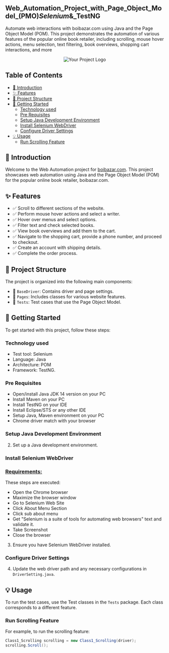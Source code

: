 ## Web_Automation_Project_with_Page_Object_Model_(PMO)_Selenium_&_TestNG
Automate web interactions with boibazar.com using Java and the Page Object Model (POM). This project demonstrates the automation of various features of the popular online book retailer, including scrolling, mouse hover actions, menu selection, text filtering, book overviews, shopping cart interactions, and more
<p align="center">
  <img src="https://www.boibazar.com/asset/images/logo_bn.png" alt="Your Project Logo">
</p>


## Table of Contents

- [🚀 Introduction](#-introduction)
- [✨ Features](#-features)
- [📁 Project Structure](#-project-structure)
- [🏁 Getting Started](#-getting-started)
  - [Technology used](#Technology-used)
  - [Pre Requisites](#Pre-Requisites)
  - [Setup Java Development Environment](#setup-java-development-environment)
  - [Install Selenium WebDriver](#install-selenium-webdriver)
  - [Configure Driver Settings](#configure-driver-settings)
- [💡 Usage](#-usage)
  - [Run Scrolling Feature](#run-scrolling-feature)
  

## 🚀 Introduction

Welcome to the Web Automation project for [boibazar.com](https://www.boibazar.com/). This project showcases web automation using Java and the Page Object Model (POM) for the popular online book retailer, boibazar.com.

## ✨ Features

- ✅ Scroll to different sections of the website.
- ✅ Perform mouse hover actions and select a writer.
- ✅ Hover over menus and select options.
- ✅ Filter text and check selected books.
- ✅ View book overviews and add them to the cart.
- ✅ Navigate to the shopping cart, provide a phone number, and proceed to checkout.
- ✅ Create an account with shipping details.
- ✅ Complete the order process.

## 📁 Project Structure

The project is organized into the following main components:

- 📂 `BaseDriver`: Contains driver and page settings.
- 📂 `Pages`: Includes classes for various website features.
- 📂 `Tests`: Test cases that use the Page Object Model.

## 🏁 Getting Started

To get started with this project, follow these steps:

### Technology used

- Test tool: Selenium
- Language: Java
- Architecture: POM
- Framework: TestNG.
### Pre Requisites
- Open/install Java JDK 14 version on your PC
- Install Maven on your PC
- Install TestNG on your IDE
- Install Eclipse/STS or any other IDE
- Setup Java, Maven environment on your PC
- Chrome driver match with your browser

### Setup Java Development Environment

2. Set up a Java development environment.

### Install Selenium WebDriver

### **[Requirements:](url)**
These steps are executed:

- Open the Chrome browser
- Maximize the browser window
- Go to  Selenium Web Site
- Click About Menu Section
- Click sub about menu
- Get "Selenium is a suite of tools for automating web browsers" text and validate it.
- Take Screenshot
- Close the browser
3. Ensure you have Selenium WebDriver installed.

### Configure Driver Settings

4. Update the web driver path and any necessary configurations in `DriverSetting.java`.

## 💡 Usage

To run the test cases, use the Test classes in the `Tests` package. Each class corresponds to a different feature.

### Run Scrolling Feature

For example, to run the scrolling feature:

```java
Class1_Scrolling scrolling = new Class1_Scrolling(driver);
scrolling.Scroll();
